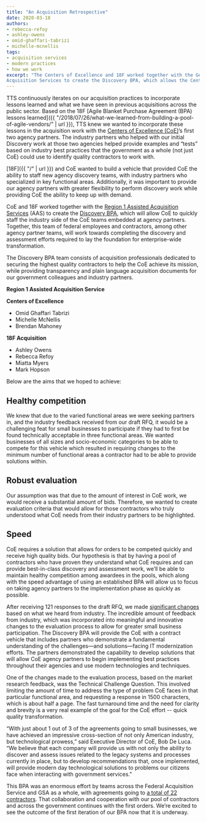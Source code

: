 ```yaml
---
title: "An Acquisition Retrospective"
date: 2020-03-18
authors:
- rebecca-refoy
- ashley-owens
- omid-ghaffari-tabrizi
- michelle-mcnellis
tags:
- acquisition services
- modern practices
- how we work
excerpt: "The Centers of Excellence and 18F worked together with the General Services Administration’s Region 1 Assisted
Acquisition Services to create the Discovery BPA, which allows the Centers of Excellence to quickly staff the industry side of the their teams embedded at agency partners."
---
```


TTS continuously iterates on our acquisition practices to incorporate
lessons learned and what we have seen in previous acquisitions across
the public sector. Based on the 18F [Agile Blanket Purchase Agreement (BPA) lessons learned]({{ "/2018/07/26/what-we-learned-from-building-a-pool-of-agile-vendors/" | url }}),
TTS knew we wanted to incorporate these lessons in the acquisition work
with the [Centers of Excellence (CoE)](https://coe.gsa.gov/)’s first
two agency partners. The industry partners who helped with our initial
Discovery work at those two agencies helped provide examples and “tests”
based on industry best practices that the government as a whole (not
just CoE) could use to identify quality contractors to work with.

[18F]({{ "/" | url }}) and CoE wanted to build a vehicle that
provided CoE the ability to staff new agency discovery teams, with
industry partners who specialized in key functional areas. Additionally,
it was important to provide our agency partners with greater flexibility
to perform discovery work while providing CoE the ability to keep up
with demand.

CoE and 18F worked together with the [Region 1 Assisted Acquisition Services](https://www.gsa.gov/about-us/regions/welcome-to-the-new-england-region-1/products-and-services/assisted-acquisition-services)
(AAS) to create the [Discovery BPA](https://coe.gsa.gov/2019/03/14/discovery-bpa-rfq.html), which will
allow CoE to quickly staff the industry side of the CoE teams embedded
at agency partners. Together, this team of federal employees and
contractors, among other agency partner teams, will work towards
completing the discovery and assessment efforts required to lay the
foundation for enterprise-wide transformation.

The Discovery BPA team consists of acquisition professionals dedicated
to securing the highest quality contractors to help the CoE achieve its
mission, while providing transparency and plain language acquisition
documents for our government colleagues and industry partners.

**Region 1 Assisted Acquisition Service**

**Centers of Excellence**
- Omid Ghaffari Tabrizi
- Michelle McNellis
- Brendan Mahoney

**18F Acquisition**
- Ashley Owens
- Rebecca Refoy
- Miatta Myers
- Mark Hopson


Below are the aims that we hoped to achieve:

## Healthy competition

We knew that due to the varied functional areas we were seeking partners
in, and the industry feedback received from our draft RFQ, it would be a
challenging feat for small businesses to participate if they had to
first be found technically acceptable in three functional areas. We
wanted businesses of all sizes and socio-economic categories to be able
to compete for this vehicle which resulted in requiring changes to the
minimum number of functional areas a contractor had to be able to
provide solutions within.

## Robust evaluation

Our assumption was that due to the amount of interest in CoE work, we
would receive a substantial amount of bids. Therefore, we wanted to
create evaluation criteria that would allow for those contractors who
truly understood what CoE needs from their industry partners to be
highlighted.

## Speed

CoE requires a solution that allows for orders to be competed quickly
and receive high quality bids. Our hypothesis is that by having a pool
of contractors who have proven they understand what CoE requires and can
provide best-in-class discovery and assessment work, we’ll be able to
maintain healthy competition among awardees in the pools, which along
with the speed advantage of using an established BPA will allow us to
focus on taking agency partners to the implementation phase as quickly
as possible.

After receiving 121 responses to the draft RFQ, we made [significant changes](https://www.gsa.gov/about-us/newsroom/news-releases/gsa-seeking-bids-for-discovery-bpa-for-centers-of-excellence)
based on what we heard from industry. The incredible amount of feedback
from industry, which was incorporated into meaningful and innovative
changes to the evaluation process to allow for greater small business
participation. The Discovery BPA will provide the CoE with a contract
vehicle that includes partners who demonstrate a fundamental
understanding of the challenges—and solutions—facing IT modernization
efforts. The partners demonstrated the capability to develop solutions
that will allow CoE agency partners to begin implementing best practices
throughout their agencies and use modern technologies and techniques.

One of the changes made to the evaluation process, based on the market
research feedback, was the Technical Challenge Question. This involved
limiting the amount of time to address the type of problem CoE faces in
that particular functional area, and requesting a response in 1500
characters, which is about half a page. The fast turnaround time and the
need for clarity and brevity is a very real example of the goal for the
CoE effort -- quick quality transformation.

“With just about 1 out of 3 of the agreements going to small businesses,
we have achieved an impressive cross-section of not only American
industry, but technological prowess,” said Executive Director of CoE,
Bob De Luca. “We believe that each company will provide us with not only
the ability to discover and assess issues related to the legacy systems
and processes currently in place, but to develop recommendations that,
once implemented, will provide modern day technological solutions to
problems our citizens face when interacting with government services.”

This BPA was an enormous effort by teams across the Federal Acquisition
Service and GSA as a whole, with agreements going to [a total of 22 contractors](https://www.gsa.gov/about-us/newsroom/news-releases/gsa-issues-discovery-bpa-for-centers-of-excellence).
That collaboration and cooperation with our pool of contractors and
across the government continues with the first orders. We’re excited to
see the outcome of the first iteration of our BPA now that it is
underway.
